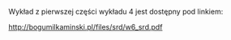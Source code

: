 Wykład z pierwszej części wykładu 4 jest dostępny pod linkiem:

http://bogumilkaminski.pl/files/srd/w6_srd.pdf